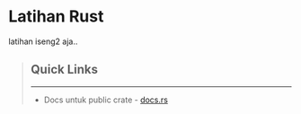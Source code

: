 # Latihan Rust

latihan iseng2 aja..



 > ## Quick Links
 > ---
 > + Docs untuk public crate - [docs.rs](https://docs.rs/) 
 > 


